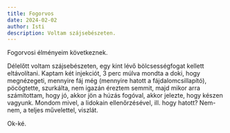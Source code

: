 ```yaml
---
title: Fogorvos
date: 2024-02-02
author: Isti
description: Voltam szájsebészeten.
---
```


Fogorvosi élményeim következnek.

Délelőtt voltam szájsebészeten, egy kint lévő bölcsességfogat kellett eltávolítani. Kaptam két injekciót, 3 perc múlva mondta a doki, hogy megnézegeti, mennyire fáj még (mennyire hatott a fájdalomcsillapító), pöcögtette, szurkálta, nem igazán éreztem semmit, majd mikor arra számítottam, hogy jó, akkor jön a húzás fogóval, akkor jelezte, hogy készen vagyunk. Mondom mivel, a lidokain ellenőrzésével, ill. hogy hatott? Nem-nem, a teljes művelettel, viszlát.

Ok-ké.
